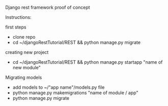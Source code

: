 Django rest framework proof of concept


Instructions:

first steps
- clone repo
- cd ~/djangoRestTutorial/REST && python manage.py migrate 

creating new project
- cd ~/djangoRestTutorial/REST && python manage.py startapp "name of new module"

Migrating models
- add models to ~/"app name"/models.py file
- python manage.py makemigrations "name of module / app"
- python manage.py migrate
